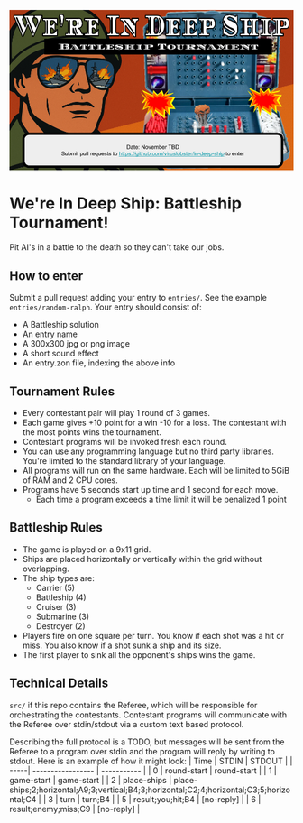 ![Tournament banner image](assets/banner.png)
# We're In Deep Ship: Battleship Tournament!
Pit AI's in a battle to the death so they can't take our jobs.

## How to enter
Submit a pull request adding your entry to `entries/`. See the example `entries/random-ralph`.
Your entry should consist of:
- A Battleship solution
- An entry name
- A 300x300 jpg or png image
- A short sound effect
- An entry.zon file, indexing the above info

## Tournament Rules
- Every contestant pair will play 1 round of 3 games.
- Each game gives +10 point for a win -10 for a loss. The contestant with the most points wins the tournament.
- Contestant programs will be invoked fresh each round.
- You can use any programming language but no third party libraries. You're limited to the standard library of your language.
- All programs will run on the same hardware. Each will be limited to 5GiB of RAM and 2 CPU cores.
- Programs have 5 seconds start up time and 1 second for each move.
    - Each time a program exceeds a time limit it will be penalized 1 point

## Battleship Rules
- The game is played on a 9x11 grid.
- Ships are placed horizontally or vertically within the grid without overlapping.
- The ship types are:
    - Carrier (5)
    - Battleship (4)
    - Cruiser (3)
    - Submarine (3)
    - Destroyer (2)
- Players fire on one square per turn. You know if each shot was a hit or miss. You also know if a shot sunk a ship and its size.
- The first player to sink all the opponent's ships wins the game.

## Technical Details
`src/` if this repo contains the Referee, which will be responsible for orchestrating the contestants. Contestant programs will communicate with the Referee over stdin/stdout via a custom text based protocol.

Describing the full protocol is a TODO, but messages will be sent from the Referee to a program over stdin and the program will reply by writing to stdout. Here is an example of how it might look:
| Time | STDIN             | STDOUT      |
| -----| ----------------- | ----------- |
| 0    | round-start       | round-start |
| 1    | game-start        | game-start  |
| 2    | place-ships       | place-ships;2;horizontal;A9;3;vertical;B4;3;horizontal;C2;4;horizontal;C3;5;horizontal;C4 |
| 3    | turn              | turn;B4     |
| 5    | result;you;hit;B4 | [no-reply]  |
| 6    | result;enemy;miss;C9 | [no-reply] |
